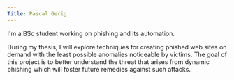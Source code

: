 ```yaml
---
Title: Pascal Gerig
---
```


I'm a BSc student working on phishing and its automation.

During my thesis, I will explore techniques for creating phished web sites on demand with the least possible anomalies noticeable by victims.
The goal of this project is to better understand the threat that arises from dynamic phishing which will foster future remedies against such attacks.
